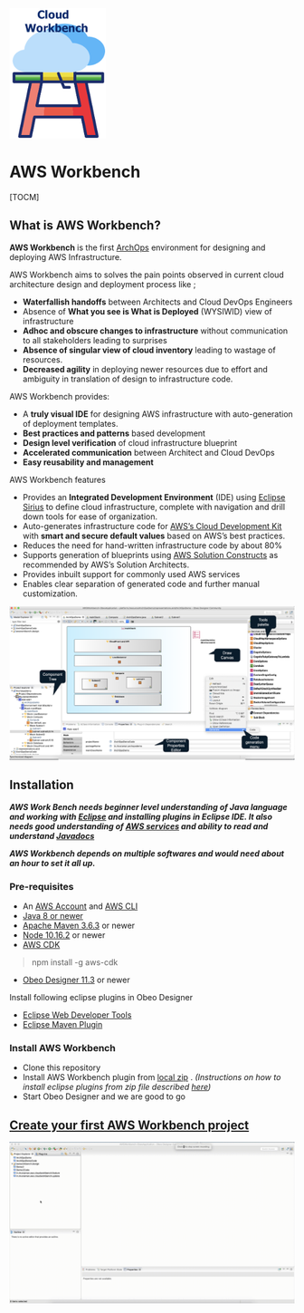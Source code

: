 ![AWS Workbench logo](images/logo.png) 
#  AWS Workbench
[TOCM]
## What is AWS Workbench?

 **AWS Workbench** is the first [ArchOps](https://en.wikipedia.org/wiki/DevOps#ArchOps) environment for designing and deploying AWS Infrastructure. 

AWS Workbench aims to solves the pain points observed in current cloud architecture design and deployment process like ;

 - **Waterfallish handoffs** between Architects and Cloud DevOps Engineers
 -  Absence of **What you see is What is Deployed** (WYSIWID) view of infrastructure 
 - **Adhoc and obscure changes to infrastructure**  without communication to all stakeholders leading to surprises 
 - **Absence of singular view of cloud inventory** leading to wastage of resources. 
 - **Decreased agility** in deploying newer resources due to effort and ambiguity in translation of design to infrastructure code.
 
 AWS Workbench provides: 
 
 - A **truly visual IDE** for designing AWS infrastructure with auto-generation of deployment templates.
 - **Best practices and patterns** based development
 - **Design level verification** of cloud infrastructure blueprint
 - **Accelerated communication** between Architect and Cloud DevOps
 - **Easy reusability and management** 

AWS Workbench features 

 - Provides an **Integrated Development Environment** (IDE) using [Eclipse Sirius](https://www.eclipse.org/sirius/) to define cloud infrastructure, complete with navigation and drill down tools for ease of organization.
 - Auto-generates infrastructure code for  [AWS’s Cloud Development Kit](https://aws.amazon.com/cdk/) with **smart and secure default values** based on AWS’s best practices. 
 - Reduces the need for hand-written infrastructure code by about 80%
 - Supports generation of blueprints using [AWS Solution Constructs](https://aws.amazon.com/solutions/constructs/) as recommended by AWS’s Solution Architects. 
 - Provides inbuilt support for commonly used AWS services 
 - Enables clear separation of generated code and further manual customization.

 ![AWS Workbench Screenshot](images/Screenshot.png) 

## Installation 

***AWS Work Bench needs beginner level understanding of Java language and working with  [Eclipse](https://www.eclipse.org/) and installing plugins in Eclipse IDE.  It also needs good understanding of [AWS services](https://aws.amazon.com/products/) and  ability to read and understand [Javadocs](https://docs.aws.amazon.com/cdk/api/latest/java/index.html)***

***AWS Workbench depends on multiple softwares and would need about an hour to set it all up.***

### Pre-requisites

- An [AWS Account](https://console.aws.amazon.com/)  and [AWS CLI](https://aws.amazon.com/cli/) 
- [Java 8 or newer](https://www.oracle.com/in/java/technologies/javase-downloads.html) 
- [Apache Maven 3.6.3](https://maven.apache.org/) or newer 
- [Node 10.16.2](https://nodejs.org/) or newer 
- [AWS CDK](https://aws.amazon.com/cdk/) 
> npm install -g aws-cdk 

- [Obeo Designer 11.3](https://www.obeodesigner.com/en/download) or newer 

Install following eclipse plugins in Obeo Designer 
- [Eclipse Web Developer Tools](https://marketplace.eclipse.org/content/eclipse-web-developer-tools-0) 
- [Eclipse Maven Plugin](https://www.eclipse.org/m2e/) 

###  Install AWS Workbench
- Clone this repository 
- Install AWS Workbench plugin from [local zip](UpdateSite.zip) . *(Instructions on how to install eclipse plugins from zip file described [here](https://stackoverflow.com/questions/31553376/eclipse-how-to-install-a-plugin-manually/31553745))*
- Start Obeo Designer and we are good to go  


## [Create your first AWS Workbench project](docs/getting-started.md)



![create project](images/getting-started-images/create-project.gif)





